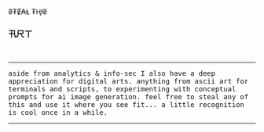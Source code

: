 ₴₮Ɇ₳Ⱡ ₮Ⱨł₴ 

### 卂尺ㄒ
<br>
<hr noshade>
<tt>aside from analytics & info-sec I also have a deep appreciation for digital arts. anything from ascii art for terminals and scripts, to experimenting with conceptual prompts for ai image generation. feel free to steal any of this and use it where you see fit... a little recognition is cool once in a while.</tt><br>
<hr noshade>
